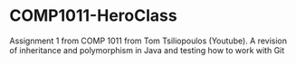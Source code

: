 # COMP1011-HeroClass
Assignment 1 from COMP 1011 from Tom Tsiliopoulos (Youtube). A revision of inheritance and polymorphism in Java and testing how to work with Git
